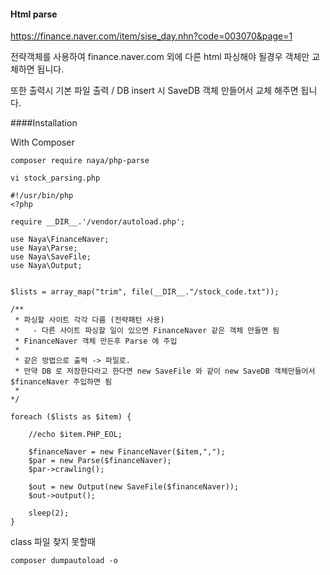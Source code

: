 #### Html parse 

https://finance.naver.com/item/sise_day.nhn?code=003070&page=1

전략객체를 사용하여 finance.naver.com 외에 다른 html 파싱해야 될경우
객체만 교체하면 됩니다.

또한 출력시 기본 파일 출력 / DB insert 시 SaveDB 객체 만들어서
교체 해주면 됩니다.


####Installation

With Composer

```composer require naya/php-parse```



```vi stock_parsing.php```
```
#!/usr/bin/php
<?php

require __DIR__.'/vendor/autoload.php';

use Naya\FinanceNaver;
use Naya\Parse;
use Naya\SaveFile;
use Naya\Output;


$lists = array_map("trim", file(__DIR__."/stock_code.txt"));

/**
 * 파싱할 사이트 각각 다름 (전략패턴 사용)
 *   - 다른 사이트 파싱할 일이 있으면 FinanceNaver 같은 객체 만들면 됨
 * FinanceNaver 객체 만든후 Parse 에 주입
 *
 * 같은 방법으로 출력 -> 파일로.
 * 만약 DB 로 저장한다라고 한다면 new SaveFile 와 같이 new SaveDB 객체만들어서 $financeNaver 주입하면 됨
 *
*/

foreach ($lists as $item) {

    //echo $item.PHP_EOL;

    $financeNaver = new FinanceNaver($item,",");
    $par = new Parse($financeNaver);
    $par->crawling();

    $out = new Output(new SaveFile($financeNaver));
    $out->output();

    sleep(2);
}
```


class 파일 찾지 못할때

```composer dumpautoload -o```


